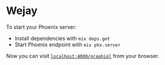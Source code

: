 # Wejay

To start your Phoenix server:

- Install dependencies with `mix deps.get`
- Start Phoenix endpoint with `mix phx.server`

Now you can visit [`localhost:4000/graphiql`](http://localhost:4000/graphiql) from your browser.
